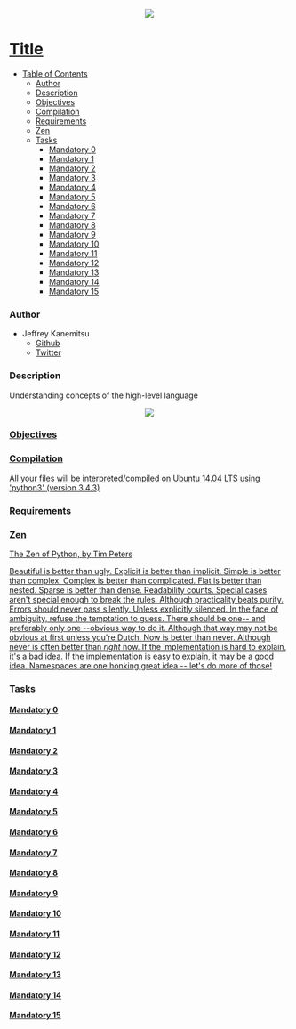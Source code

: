 <p align="center">
<a href="https://www.holbertonschool.com/"><img src="https://s3.amazonaws.com/bloc-global-assets/almanac-assets/bootcamps/logos/000/002/676/original/Holberton-School.png?1467187334"/>
</p>

# Title #

* [Table of Contents](#table-of-contents) 
	* [Author](#author)	
	* [Description](#description)
	* [Objectives](#objectives)
	* [Compilation](#compilation)
	* [Requirements](#requirements)
	* [Zen](#zen)
	* [Tasks](#tasks)
	  * [Mandatory 0](#mandatory-0)
	  * [Mandatory 1](#mandatory-1)
	  * [Mandatory 2](#mandatory-2)
	  * [Mandatory 3](#mandatory-3)
	  * [Mandatory 4](#mandatory-4)
	  * [Mandatory 5](#mandatory-5)
	  * [Mandatory 6](#mandatory-6)
	  * [Mandatory 7](#mandatory-7)
	  * [Mandatory 8](#mandatory-8)
	  * [Mandatory 9](#mandatory-9)
	  * [Mandatory 10](#mandatory-10)
	  * [Mandatory 11](#mandatory-11)
	  * [Mandatory 12](#mandatory-12)
	  * [Mandatory 13](#mandatory-13)
	  * [Mandatory 14](#mandatory-14)
	  * [Mandatory 15](#mandatory-15)

### Author ###
* Jeffrey Kanemitsu
	* [Github](https://github.com/jeffreykanemitsu)	
	* [Twitter](https://twitter.com/canofmisosoup)

### Description ###
Understanding concepts of the high-level language
<p align="center">
<a href="https://www.python.org/"><img src="http://www.bebetterdeveloper.com/img/post_img/python-logo.png"/>
</p>

### Objectives ###
### Compilation ###
All your files will be interpreted/compiled on Ubuntu 14.04 LTS using 'python3' (version 3.4.3)
### Requirements ###
### Zen ###
The Zen of Python, by Tim Peters

Beautiful is better than ugly.
Explicit is better than implicit.
Simple is better than complex.
Complex is better than complicated.
Flat is better than nested.
Sparse is better than dense.
Readability counts.
Special cases aren't special enough to break the rules.
Although practicality beats purity.
Errors should never pass silently.
Unless explicitly silenced.
In the face of ambiguity, refuse the temptation to guess.
There should be one-- and preferably only one --obvious way to do it.
Although that way may not be obvious at first unless you're Dutch.
Now is better than never.
Although never is often better than *right* now.
If the implementation is hard to explain, it's a bad idea.
If the implementation is easy to explain, it may be a good idea.
Namespaces are one honking great idea -- let's do more of those!
### Tasks ###
#### Mandatory 0 ####
#### Mandatory 1 ####
#### Mandatory 2 ####
#### Mandatory 3 ####
#### Mandatory 4 ####
#### Mandatory 5 ####
#### Mandatory 6 ####
#### Mandatory 7 ####
#### Mandatory 8 ####
#### Mandatory 9 ####
#### Mandatory 10 ####
#### Mandatory 11 ####
#### Mandatory 12 ####
#### Mandatory 13 ####
#### Mandatory 14 ####
#### Mandatory 15 ####

